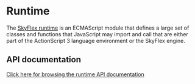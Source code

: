 # Runtime

The [SkyFlex runtime](https://github.com/ieflexible/runtime) is an ECMAScript module that defines a large set of classes and functions that JavaScript may import and call that are either part of the ActionScript 3 language environment or the SkyFlex engine.

## API documentation

[Click here for browsing the runtime API documentation](https://ieflexible.github.io/runtime/docs)
